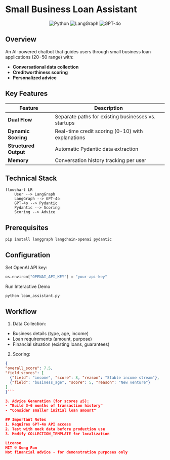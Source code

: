 # Small Business Loan Assistant

<div align="center">
  <img src="https://img.shields.io/badge/Python-3.10%2B-blue" alt="Python">
  <img src="https://img.shields.io/badge/Framework-LangGraph-red" alt="LangGraph">
  <img src="https://img.shields.io/badge/Model-GPT--4o-yellow" alt="GPT-4o">
</div>

## Overview
An AI-powered chatbot that guides users through small business loan applications ($20-$50 range) with:
- **Conversational data collection**
- **Creditworthiness scoring**
- **Personalized advice**

## Key Features
| Feature | Description |
|---------|-------------|
| **Dual Flow** | Separate paths for existing businesses vs. startups |
| **Dynamic Scoring** | Real-time credit scoring (0-10) with explanations |
| **Structured Output** | Automatic Pydantic data extraction |
| **Memory** | Conversation history tracking per user |

## Technical Stack
```mermaid
flowchart LR
    User --> LangGraph
    LangGraph --> GPT-4o
    GPT-4o --> Pydantic
    Pydantic --> Scoring
    Scoring --> Advice
```

## Prerequisites
```bash
pip install langgraph langchain-openai pydantic
```

## Configuration
Set OpenAI API key:
```python
os.environ["OPENAI_API_KEY"] = "your-api-key"
```
Run Interactive Demo
```bash
python loan_assistant.py
```

## Workflow
1. Data Collection:
- Business details (type, age, income)
- Loan requirements (amount, purpose)
- Financial situation (existing loans, guarantees)
2. Scoring:
  ```json
  {
  "overall_score": 7.5,
  "field_scores": [
    {"field": "income", "score": 8, "reason": "Stable income stream"},
    {"field": "business_age", "score": 5, "reason": "New venture"}
  ]
}```

3. Advice Generation (for scores ≤5):
- "Build 3-6 months of transaction history"
- "Consider smaller initial loan amount"

## Important Notes
1. Requires GPT-4o API access
2. Test with mock data before production use
3. Modify COLLECTION_TEMPLATE for localization

License
MIT © Seng Pan
Not financial advice - for demonstration purposes only

